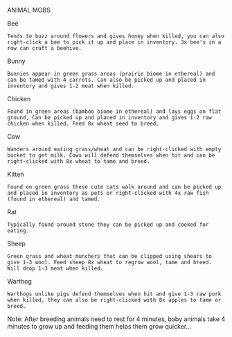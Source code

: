 
ANIMAL MOBS

Bee

    Tends to buzz around flowers and gives honey when killed, you can also right-click a bee to pick it up and place in inventory. 3x bee's in a row can craft a beehive.

Bunny

    Bunnies appear in green grass areas (prairie biome in ethereal) and can be tamed with 4 carrots. Can also be picked up and placed in inventory and gives 1-2 meat when killed.

Chicken

    Found in green areas (bamboo biome in ethereal) and lays eggs on flat ground, Can be picked up and placed in inventory and gives 1-2 raw chicken when killed. Feed 8x wheat seed to breed.

Cow

    Wanders around eating grass/wheat and can be right-clicked with empty bucket to get milk. Cows will defend themselves when hit and can be right-clicked with 8x wheat to tame and breed.

Kitten

    Found on green grass these cute cats walk around and can be picked up and placed in inventory as pets or right-clicked with 4x raw fish (found in ethereal) and tamed.

Rat

    Typically found around stone they can be picked up and cooked for eating.

Sheep

    Green grass and wheat munchers that can be clipped using shears to give 1-3 wool. Feed sheep 8x wheat to regrow wool, tame and breed. Will drop 1-3 meat when killed.

Warthog

    Warthogs unlike pigs defend themselves when hit and give 1-3 raw pork when killed, they can also be right-clicked with 8x apples to tame or breed.

Note: After breeding animals need to rest for 4 minutes, baby animals take 4 minutes to grow up and feeding them helps them grow quicker...
